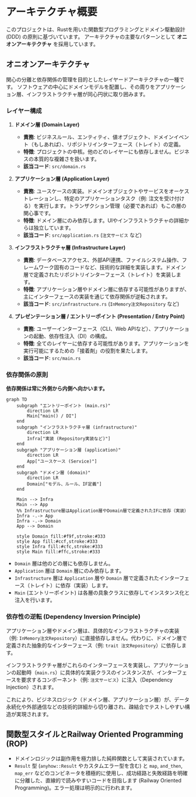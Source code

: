 # アーキテクチャ概要

このプロジェクトは、Rustを用いた関数型プログラミングとドメイン駆動設計 (DDD) の原則に基づいています。
アーキテクチャの主要なパターンとして **オニオンアーキテクチャ** を採用しています。

## オニオンアーキテクチャ

関心の分離と依存関係の管理を目的としたレイヤードアーキテクチャの一種です。
ソフトウェアの中心にドメインモデルを配置し、その周りをアプリケーション層、インフラストラクチャ層が同心円状に取り囲みます。

### レイヤー構成

1.  **ドメイン層 (Domain Layer)**
    *   **責務**: ビジネスルール、エンティティ、値オブジェクト、ドメインイベント（もしあれば）、リポジトリインターフェース（トレイト）の定義。
    *   **特徴**: プロジェクトの中核。他のどのレイヤーにも依存しません。ビジネスの本質的な複雑さを扱います。
    *   **該当コード**: `src/domain.rs`

2.  **アプリケーション層 (Application Layer)**
    *   **責務**: ユースケースの実装。ドメインオブジェクトやサービスをオーケストレーションし、特定のアプリケーションタスク（例: 注文を受け付ける）を実行します。トランザクション管理（必要であれば）もこの層の関心事です。
    *   **特徴**: ドメイン層にのみ依存します。UIやインフラストラクチャの詳細からは独立しています。
    *   **該当コード**: `src/application.rs` (`注文サービス` など)

3.  **インフラストラクチャ層 (Infrastructure Layer)**
    *   **責務**: データベースアクセス、外部API連携、ファイルシステム操作、フレームワーク固有のコードなど、技術的な詳細を実装します。ドメイン層で定義されたリポジトリインターフェース（トレイト）を実装します。
    *   **特徴**: アプリケーション層やドメイン層に依存する可能性がありますが、主にインターフェースの実装を通じて依存関係が逆転されます。
    *   **該当コード**: `src/infrastructure.rs` (`InMemory注文Repository` など)

4.  **プレゼンテーション層 / エントリーポイント (Presentation / Entry Point)**
    *   **責務**: ユーザーインターフェース（CLI、Web APIなど）、アプリケーションの起動、依存性注入（DI）の構成。
    *   **特徴**: 全てのレイヤーに依存する可能性があります。アプリケーションを実行可能にするための「接着剤」の役割を果たします。
    *   **該当コード**: `src/main.rs`

### 依存関係の原則

**依存関係は常に外側から内側へ向かいます。**

```mermaid
graph TD
    subgraph "エントリーポイント (main.rs)"
        direction LR
        Main["main() / DI"]
    end
    subgraph "インフラストラクチャ層 (infrastructure)"
        direction LR
        Infra["実装 (Repository実装など)"]
    end
    subgraph "アプリケーション層 (application)"
        direction LR
        App["ユースケース (Service)"]
    end
    subgraph "ドメイン層 (domain)"
        direction LR
        Domain["モデル、ルール、IF定義"]
    end

    Main --> Infra
    Main --> App
    %% Infrastructure層はApplication層やDomain層で定義されたIFに依存（実装）
    Infra -.-> App
    Infra -.-> Domain
    App --> Domain

    style Domain fill:#f9f,stroke:#333
    style App fill:#ccf,stroke:#333
    style Infra fill:#cfc,stroke:#333
    style Main fill:#ffc,stroke:#333
```

*   `Domain` 層は他のどの層にも依存しません。
*   `Application` 層は `Domain` 層にのみ依存します。
*   `Infrastructure` 層は `Application` 層や `Domain` 層で定義されたインターフェース（トレイト）に依存（実装）します。
*   `Main` (エントリーポイント) は各層の具象クラスに依存してインスタンス化と注入を行います。

### 依存性の逆転 (Dependency Inversion Principle)

アプリケーション層やドメイン層は、具体的なインフラストラクチャの実装（例: `InMemory注文Repository`）に直接依存しません。代わりに、ドメイン層で定義された抽象的なインターフェース（例: `trait 注文Repository`）に依存します。

インフラストラクチャ層がこれらのインターフェースを実装し、アプリケーションの起動時（`main.rs`）に具体的な実装クラスのインスタンスが、インターフェースを要求するコンポーネント（例: `注文サービス`）に注入（Dependency Injection）されます。

これにより、ビジネスロジック（ドメイン層、アプリケーション層）が、データ永続化や外部通信などの技術的詳細から切り離され、疎結合でテストしやすい構造が実現されます。

## 関数型スタイルとRailway Oriented Programming (ROP)

- ドメインロジックは副作用を極力排した純粋関数として実装されています。
- `Result` 型 (`anyhow::Result` やカスタムエラー型を含む) と `map`, `and_then`, `map_err` などのコンビネータを積極的に使用し、成功経路と失敗経路を明確に分離した、直線的で読みやすいコードを目指します (Railway Oriented Programming)。エラー処理は明示的に行われます。
